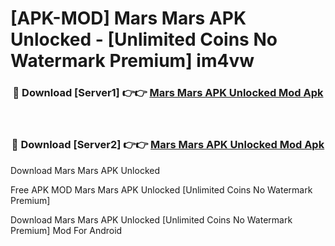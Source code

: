 # [APK-MOD] Mars  Mars APK Unlocked - [Unlimited Coins No Watermark Premium] im4vw



<div align="center">
<h3>🔴 Download [Server1] 👉👉 <a href="https://momento.my/?title=Mars__Mars_APK_Unlocked">Mars  Mars APK Unlocked Mod Apk</a></h3><br>

<h3>🔴 Download [Server2] 👉👉 <a href="https://momento.my/?title=Mars__Mars_APK_Unlocked">Mars  Mars APK Unlocked Mod Apk</a></h3>
</div>



Download Mars  Mars APK Unlocked 

Free APK MOD Mars  Mars APK Unlocked [Unlimited Coins No Watermark Premium]

Download Mars  Mars APK Unlocked [Unlimited Coins No Watermark Premium] Mod For Android
